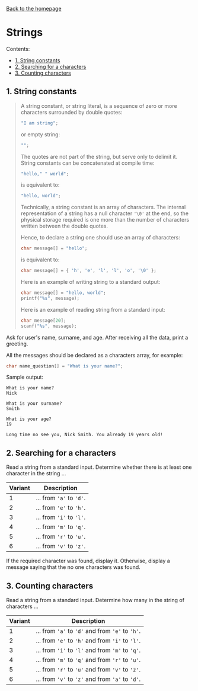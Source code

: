 [Back to the homepage](../README.md)

# Strings

Contents:
- [1. String constants](#1-string-constants)
- [2. Searching for a characters](#2-searching-for-a-characters)
- [3. Counting characters](#3-counting-characters)

## 1. String constants

> A string constant, or string literal, is a sequence of zero or more characters surrounded by double quotes:
>
> ```c
> "I am string";
> ```
>
> or empty string:
>
> ```c
> "";
> ```
>
> The quotes are not part of the string, but serve only to delimit it. String constants can be concatenated at compile time:
>
> ```c
> "hello," " world";
> ```
>
> is equivalent to:
>
> ```c
> "hello, world";
> ```
>
> Technically, a string constant is an array of characters. The internal representation of a string has a null character `'\0'` at the end, so the physical storage required is one more than the number of characters written between the double quotes.
>
> Hence, to declare a string one should use an array of characters:
>
> ```c
> char message[] = "hello";
> ```
>
> is equivalent to:
>
> ```c
> char message[] = { 'h', 'e', 'l', 'l', 'o', '\0' };
> ```
>
> Here is an example of writing string to a standard output:
>
> ```c
> char message[] = "hello, world";
> printf("%s", message);
> ```
>
> Here is an example of reading string from a standard input:
>
> ```c
> char message[20];
> scanf("%s", message);
> ```

Ask for user's name, surname, and age. After receiving all the data, print a greeting.

All the messages should be declared as a characters array, for example:

```c
char name_question[] = "What is your name?";
```


Sample output:

```
What is your name?
Nick

What is your surname?
Smith

What is your age?
19

Long time no see you, Nick Smith. You already 19 years old!
```

## 2. Searching for a characters

Read a string from a standard input. Determine whether there is at least one character in the string ...

| Variant | Description              |
| ------- | ------------------------ |
| 1       | ... from `'a'` to `'d'`. |
| 2       | ... from `'e'` to `'h'`. |
| 3       | ... from `'i'` to `'l'`. |
| 4       | ... from `'m'` to `'q'`. |
| 5       | ... from `'r'` to `'u'`. |
| 6       | ... from `'v'` to `'z'`. |

If the required character was found, display it. Otherwise, display a message saying that the no one characters was found.

## 3. Counting characters

Read a string from a standard input. Determine how many in the string of characters ...

| Variant | Description                                      |
| ------- | ------------------------------------------------ |
| 1       | ... from `'a'` to `'d'` and from `'e'` to `'h'`. |
| 2       | ... from `'e'` to `'h'` and from `'i'` to `'l'`. |
| 3       | ... from `'i'` to `'l'` and from `'m'` to `'q'`. |
| 4       | ... from `'m'` to `'q'` and from `'r'` to `'u'`. |
| 5       | ... from `'r'` to `'u'` and from `'v'` to `'z'`. |
| 6       | ... from `'v'` to `'z'` and from `'a'` to `'d'`. |
